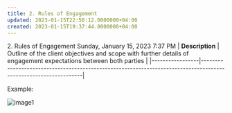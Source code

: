 ```yaml
---
title: 2. Rules of Engagement
updated: 2023-01-15T22:50:12.0000000+04:00
created: 2023-01-15T19:37:44.0000000+04:00
---
```


2\. Rules of Engagement
Sunday, January 15, 2023
7:37 PM
| **Description** | Outline of the client objectives and scope with further details of engagement expectations between both parties |
|-----------------|-----------------------------------------------------------------------------------------------------------------|

Example:

![image1](image1-195.png)

